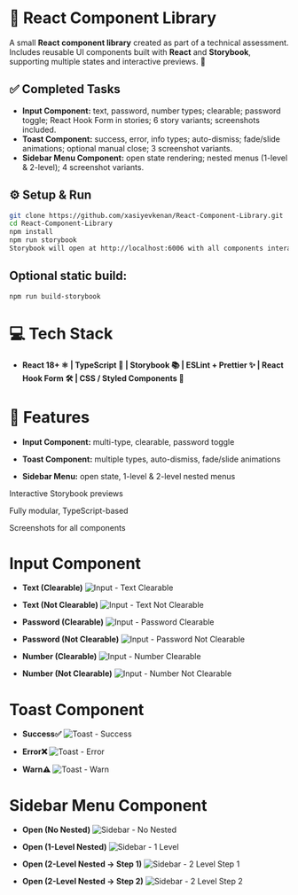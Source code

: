 # 🎨 React Component Library

A small **React component library** created as part of a technical assessment. Includes reusable UI components built with **React** and **Storybook**, supporting multiple states and interactive previews. 🧩

## ✅ Completed Tasks

- **Input Component:** text, password, number types; clearable; password toggle; React Hook Form in stories; 6 story variants; screenshots included.
- **Toast Component:** success, error, info types; auto-dismiss; fade/slide animations; optional manual close; 3 screenshot variants.
- **Sidebar Menu Component:** open state rendering; nested menus (1-level & 2-level); 4 screenshot variants.

## ⚙️ Setup & Run

```bash
git clone https://github.com/xasiyevkenan/React-Component-Library.git
cd React-Component-Library
npm install
npm run storybook
Storybook will open at http://localhost:6006 with all components interactive.
```

## Optional static build:

```bash
npm run build-storybook
```

# 💻 Tech Stack

- **React 18+ ⚛️ | TypeScript 📝 | Storybook 📚 | ESLint + Prettier ✨ | React Hook Form 🛠️ | CSS / Styled Components 🎨**

# 🔧 Features

- **Input Component:** multi-type, clearable, password toggle

- **Toast Component:** multiple types, auto-dismiss, fade/slide animations

- **Sidebar Menu:** open state, 1-level & 2-level nested menus

Interactive Storybook previews

Fully modular, TypeScript-based

Screenshots for all components

# Input Component

- **Text (Clearable)**
  ![Input - Text Clearable](./src/assets/Task1.Part1.png)

- **Text (Not Clearable)**
  ![Input - Text Not Clearable](./src/assets/Task1.Part2.png)

- **Password (Clearable)**
  ![Input - Password Clearable](./src/assets/Task1.Part3.png)

- **Password (Not Clearable)**
  ![Input - Password Not Clearable](./src/assets/Task1.Part4.png)

- **Number (Clearable)**
  ![Input - Number Clearable](./src/assets/Task1.Part5.png)

- **Number (Not Clearable)**
  ![Input - Number Not Clearable](./src/assets/Task1.Part6.png)

# Toast Component

- **Success✅**
  ![Toast - Success](./src/assets/Task2.Part1.png)

- **Error❌**
  ![Toast - Error](./src/assets/Task2.Part2.png)

- **Warn⚠️**
  ![Toast - Warn](./src/assets/Task2.Part3.png)

# Sidebar Menu Component

- **Open (No Nested)**
  ![Sidebar - No Nested](./src/assets/Task3Part1.png)

- **Open (1-Level Nested)**
  ![Sidebar - 1 Level](./src/assets/Task3Part2.png)

- **Open (2-Level Nested → Step 1)**
  ![Sidebar - 2 Level Step 1](./src/assets/Task3Part3.png)

- **Open (2-Level Nested → Step 2)**
  ![Sidebar - 2 Level Step 2](./src/assets/Task3Part4.png)
